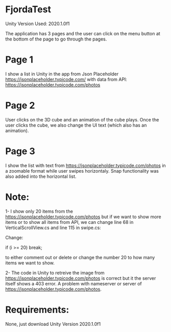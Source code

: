 # FjordaTest
 
 Unity Version Used: 2020.1.0f1
 
 The application has 3 pages and the user can click on the menu button at the bottom of the page to go through the pages. 
 
# Page 1
I show a list in Unity in the app from Json Placeholder https://jsonplaceholder.typicode.com/ with data from API: https://jsonplaceholder.typicode.com/photos
 
# Page 2
User clicks on the 3D cube and an animation of the cube plays. Once the user clicks the cube, we also change the UI text (which also has an animation).

# Page 3 
I show the list with text from https://jsonplaceholder.typicode.com/photos in a zoomable format while user swipes horizontaly. Snap functionality was also added into the horizontal list. 

# Note:
1- I show only 20 items from the https://jsonplaceholder.typicode.com/photos but if we want to show more items or to show all items from API, we can change line 68 in VerticalScrollView.cs and line 115 in swipe.cs:

Change:

if (i >= 20) break;

to either comment out or delete or change the number 20 to how many items we want to show. 

2- The code in Unity to retreive the image from https://jsonplaceholder.typicode.com/photos is correct but it the server itself shows a 403 error. A problem with nameserver or server of https://jsonplaceholder.typicode.com/photos. 

# Requirements:
None, just download Unity Version 2020.1.0f1
